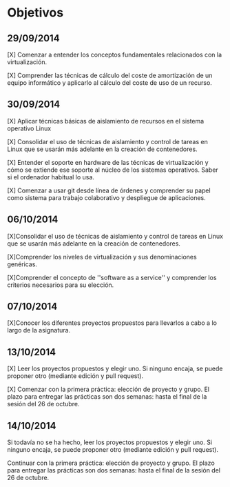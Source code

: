 

# Objetivos

## 29/09/2014

[X] Comenzar a entender los conceptos fundamentales relacionados con la virtualización.

[X] Comprender las técnicas de cálculo del coste de amortización de un equipo informático y aplicarlo al cálculo del coste de uso de un recurso.

## 30/09/2014
[X] Aplicar técnicas básicas de aislamiento de recursos en el sistema operativo Linux

[X] Consolidar el uso de técnicas de aislamiento y control de tareas en Linux que se usarán más adelante en la creación de contenedores.

[X] Entender el soporte en hardware de las técnicas de virtualización y cómo se extiende ese soporte al núcleo de los sistemas operativos. Saber si el ordenador habitual lo usa.

[X] Comenzar a usar git desde línea de órdenes y comprender su papel como sistema para trabajo colaborativo y despliegue de aplicaciones.

## 06/10/2014


[X]Consolidar el uso de técnicas de aislamiento y control de tareas en Linux que se usarán más adelante en la creación de contenedores.


[X]Comprender los niveles de virtualización y sus denominaciones genéricas.


[X]Comprender el concepto de ''software as a service'' y comprender los criterios necesarios para su elección.


## 07/10/2014

[X]Conocer los diferentes proyectos propuestos para llevarlos a cabo a lo largo de la asignatura.


## 13/10/2014

[X] Leer los proyectos propuestos y elegir uno. Si ninguno encaja, se puede proponer otro (mediante edición y pull request).


[X] Comenzar con la primera práctica: elección de proyecto y grupo. El plazo para entregar las prácticas son dos semanas: hasta el final de la sesión del 26 de octubre.

## 14/10/2014

Si todavía no se ha hecho, leer los proyectos propuestos y elegir uno. Si ninguno encaja, se puede proponer otro (mediante edición y pull request).

Continuar con la primera práctica: elección de proyecto y grupo. El plazo para entregar las prácticas son dos semanas: hasta el final de la sesión del 26 de octubre.

